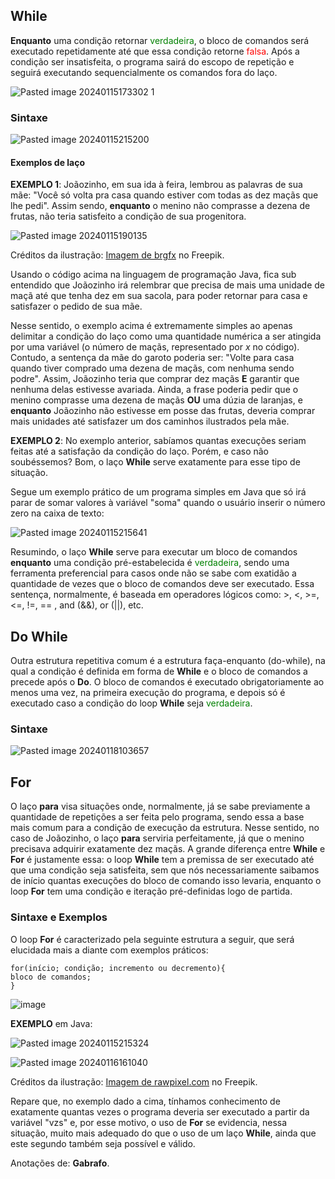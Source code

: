 ## While

**Enquanto** uma condição retornar <span style='color:green'>verdadeira</span>, o bloco de comandos será executado repetidamente até que essa condição retorne <span style='color:red'>falsa</span>. Após a condição ser insatisfeita, o programa sairá do escopo de repetição e seguirá executando sequencialmente os comandos fora do laço.

![Pasted image 20240115173302 1](https://github.com/gabrafo/Anotacoes-Java/assets/113377700/db2fac74-f182-4af6-a13c-795e534bc338)

### Sintaxe

![Pasted image 20240115215200](https://github.com/gabrafo/Anotacoes-Java/assets/113377700/4679375b-9d63-49db-8112-810ddd440fe5)

#### Exemplos de laço

**EXEMPLO 1**:  Joãozinho, em sua ida à feira, lembrou as palavras de sua mãe: "Você só volta pra casa quando estiver com todas as dez maçãs que lhe pedi".  Assim sendo, **enquanto** o menino não comprasse a dezena de frutas, não teria satisfeito a condição de sua progenitora. 

![Pasted image 20240115190135](https://github.com/gabrafo/Anotacoes-Java/assets/113377700/4e7a0859-641c-441f-a38c-d0b30074cbc0)

Créditos da ilustração: <a href="https://br.freepik.com/vetores-gratis/feliz-menino-com-maca_4607728.htm#query=desenho%20menino%20ma%C3%A7%C3%A3%20png&position=0&from_view=search&track=ais&uuid=ae898750-9de3-4cca-be69-810e730d2241">Imagem de brgfx</a> no Freepik.

Usando o código acima na linguagem de programação Java, fica sub entendido que Joãozinho irá relembrar que precisa de mais uma unidade de maçã até que tenha dez em sua sacola, para poder retornar para casa e satisfazer o pedido de sua mãe.

Nesse sentido, o exemplo acima é extremamente simples ao apenas delimitar a condição do laço como uma quantidade numérica a ser atingida por uma variável (o número de maçãs, representado por *x* no código). Contudo, a sentença da mãe do garoto poderia ser: "Volte para casa quando tiver comprado uma dezena de maçãs, com nenhuma sendo podre". Assim, Joãozinho teria que comprar dez maçãs **E** garantir que nenhuma delas estivesse avariada. Ainda, a frase poderia pedir que o menino comprasse uma dezena de maçãs **OU** uma dúzia de laranjas, e **enquanto** Joãozinho não estivesse em posse das frutas, deveria comprar mais unidades até satisfazer um dos caminhos ilustrados pela mãe. 

**EXEMPLO 2**: No exemplo anterior, sabíamos quantas execuções seriam feitas até a satisfação da condição do laço. Porém, e caso não soubéssemos? Bom, o laço **While** serve exatamente para esse tipo de situação.

Segue um exemplo prático de um programa simples em Java que só irá parar de somar valores à variável "soma" quando o usuário inserir o número zero na caixa de texto:

![Pasted image 20240115215641](https://github.com/gabrafo/Anotacoes-Java/assets/113377700/ad7709fa-20f2-4650-aedc-852151a5a1a6)

Resumindo, o laço **While** serve para executar um bloco de comandos **enquanto** uma condição pré-estabelecida é <span style='color:green'>verdadeira</span>, sendo uma ferramenta preferencial para casos onde não se sabe com exatidão a quantidade de vezes que o bloco de comandos deve ser executado. Essa sentença, normalmente, é baseada em operadores lógicos como: >, <, >=, <=, !=, == , and (&&), or (||), etc.

## Do While

Outra estrutura repetitiva comum é a estrutura faça-enquanto (do-while), na qual a condição é definida em forma de **While** e o bloco de comandos a precede após o **Do**. O bloco de comandos é executado obrigatoriamente ao menos uma vez, na primeira execução do programa, e depois só é executado caso a condição do loop **While** seja <span style='color:green'>verdadeira</span>.

### Sintaxe

![Pasted image 20240118103657](https://github.com/gabrafo/Anotacoes-Java/assets/113377700/9aa175ca-7654-4e31-aaf3-7d72aa3c6023)

## For

O laço **para** visa situações onde, normalmente, já se sabe previamente a quantidade de repetições a ser feita pelo programa, sendo essa a base mais comum para a condição de execução da estrutura. Nesse sentido, no caso de Joãozinho, o laço **para** serviria perfeitamente, já que o menino precisava adquirir exatamente dez maçãs. A grande diferença entre **While** e **For** é justamente essa: o loop **While** tem a premissa de ser executado até que uma condição seja satisfeita, sem que nós necessariamente saibamos de início quantas execuções do bloco de comando isso levaria, enquanto o loop **For** tem uma condição e iteração pré-definidas logo de partida.

### Sintaxe e Exemplos

O loop **For** é caracterizado pela seguinte estrutura a seguir, que será elucidada mais a diante com exemplos práticos:

```
for(início; condição; incremento ou decremento){
bloco de comandos;
}
```

![image](https://github.com/gabrafo/Anotacoes-Java/assets/113377700/a707169a-6448-41ef-bdd7-7e755230a3d3)

**EXEMPLO** em Java:

![Pasted image 20240115215324](https://github.com/gabrafo/Anotacoes-Java/assets/113377700/92d757be-cf1f-4c0e-9638-bddd6b80ee9d)

![Pasted image 20240116161040](https://github.com/gabrafo/Anotacoes-Java/assets/113377700/99a26bfe-e86d-48cf-bb97-43be63c175fb)

Créditos da ilustração: <a href="https://br.freepik.com/vetores-gratis/ilustracao-de-homem-negocios_2606517.htm#query=usu%C3%A1rio&position=4&from_view=search&track=sph&uuid=6e4142ff-be34-41ed-9696-9663cf38617b">Imagem de rawpixel.com</a> no Freepik.

Repare que, no exemplo dado a cima, tínhamos conhecimento de exatamente quantas vezes o programa deveria ser executado a partir da variável "vzs" e, por esse motivo, o uso de **For** se evidencia, nessa situação, muito mais adequado do que o uso de um laço **While**, ainda que este segundo também seja possível e válido.

Anotações de: **Gabrafo**.
